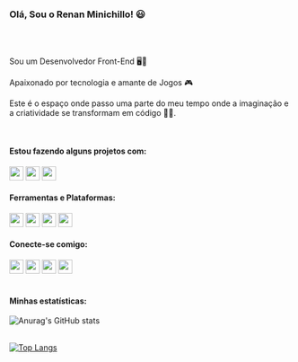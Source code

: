 ### Olá, Sou o Renan Minichillo! 😃
<br>
<br>
  <p>Sou um Desenvolvedor Front-End 🖥️📱</p>
  <p>Apaixonado por tecnologia e amante de Jogos 🎮</p>
  <p>Este é o espaço onde passo uma parte do meu tempo onde a imaginação e a criatividade se transformam em código 👩‍💻.</p>
<br>
<h4>Estou fazendo alguns projetos com:</h4>
<div>
  <img src="https://img.shields.io/badge/HTML5-E34F26?style=for-the-badge&logo=html5&logoColor=white" height="25"/>
  <img src="https://img.shields.io/badge/CSS3-1572B6?style=for-the-badge&logo=css3&logoColor=white" height="25"/>
  <img src="https://img.shields.io/badge/JavaScript-F7DF1E?style=for-the-badge&logo=javascript&logoColor=black" height="25"/>
</div>
<h4>Ferramentas e Plataformas:</h4>
<div>
  <img src="https://img.shields.io/badge/GIT-E44C30?style=for-the-badge&logo=git&logoColor=white" height="25"/>
  <img src="https://img.shields.io/badge/GitHub-100000?style=for-the-badge&logo=github&logoColor=white" height="25"/>
  <img src="https://img.shields.io/badge/Figma-F24E1E?style=for-the-badge&logo=figma&logoColor=white" height="25"/>
  <img src="https://img.shields.io/badge/Visual_Studio_Code-0078D4?style=for-the-badge&logo=visual%20studio%20code&logoColor=white" height="25"/>
</div>
<h4>Conecte-se comigo:</h4>
<div>
  <a href="https://www.linkedin.com/in/renan-minichillo/"><img src="https://img.shields.io/badge/LinkedIn-0077B5?style=for-the-badge&logo=linkedin&logoColor=white" height="25px"/></a>
  <a href="https://api.whatsapp.com/send/?phone=%2B5511975032951&text&app_absent=0"><img src="https://img.shields.io/badge/WhatsApp-25D366?style=for-the-badge&logo=whatsapp&logoColor=white" height="25"/></a>
  <a href="mailto:renan.frans@gmail.com"><img src="https://img.shields.io/badge/Gmail-D14836?style=for-the-badge&logo=gmail&logoColor=white" height="25"/></a>
  <a href="https://www.instagram.com/renan.frans/"><img src="https://img.shields.io/badge/Instagram-E4405F?style=for-the-badge&logo=instagram&logoColor=white" height="25"/></a>
</div>
<br>
<h4>Minhas estatísticas:</h4>

![Anurag's GitHub stats](https://github-readme-stats.vercel.app/api?username=renanminichillo&show_icons=true&theme=radical)
<br>
<br>

[![Top Langs](https://github-readme-stats.vercel.app/api/top-langs/?username=renanminichillo&show_icons=true&theme=radical)](https://github.com/anuraghazra/github-readme-stats)
